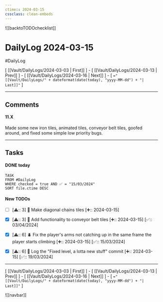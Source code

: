 ```yaml
---
ctime:: 2024-03-15
cssclass: clean-embeds
---
```

![[backtoTODOchecklist]]
# DailyLog 2024-03-15

#DailyLog

\[ [[Vault/DailyLogs/2024-03-03 | First]] \] - \[ [[Vault/DailyLogs/2024-03-13 | Prev]] \] - \[ [[Vault/DailyLogs/2024-03-16 | Next]] \] - \[ `="[[Vault/DailyLogs/" + dateformat(date(today), "yyyy-MM-dd") + "| Last]]"` \]

---

## Comments

#### 11.X

Made some new iron tiles, animated tiles, conveyor belt tiles, goofed around, and fixed some simple low priority bugs.



---

## Tasks
#### DONE today
```dataview
TASK
FROM #DailyLog
WHERE checked = true AND ✅ = "15/03/2024"
SORT file.ctime DESC
```


#### New TODOs
- [ ] [⚠️:: 3] 🎨 Make diagonal chains tiles [➕:: 2024-03-15]
- [x] [⚠️:: 3] 🔧 Add functionality to conveyor belt tiles [➕:: 2024-03-15] [✅:: 03/04/2024]
- [x] [⚠️:: 6] 🪲 Fix the player's arms not catching up in the same frame the player starts climbing [➕:: 2024-03-15] [✅:: 15/03/2024]
- [x] [⚠️:: 6] 📓 Log the "Fixed level, a lotta new stuff" commit [➕:: 2024-03-15] [✅:: 19/03/2024]



---

\[ [[Vault/DailyLogs/2024-03-03 | First]] \] - \[ [[Vault/DailyLogs/2024-03-13 | Prev]] \] - \[ [[Vault/DailyLogs/2024-03-16 | Next]] \] - \[ `="[[Vault/DailyLogs/" + dateformat(date(today), "yyyy-MM-dd") + "| Last]]"` \]

![[navbar]]




